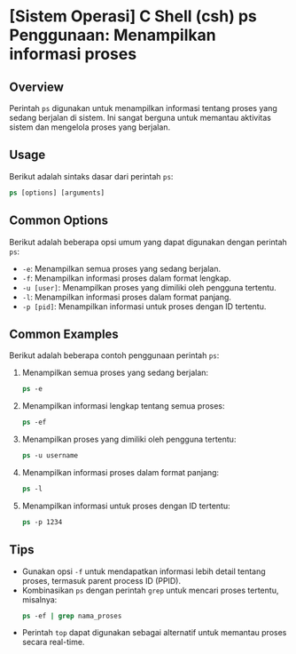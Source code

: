 # [Sistem Operasi] C Shell (csh) ps Penggunaan: Menampilkan informasi proses

## Overview
Perintah `ps` digunakan untuk menampilkan informasi tentang proses yang sedang berjalan di sistem. Ini sangat berguna untuk memantau aktivitas sistem dan mengelola proses yang berjalan.

## Usage
Berikut adalah sintaks dasar dari perintah `ps`:

```csh
ps [options] [arguments]
```

## Common Options
Berikut adalah beberapa opsi umum yang dapat digunakan dengan perintah `ps`:

- `-e`: Menampilkan semua proses yang sedang berjalan.
- `-f`: Menampilkan informasi proses dalam format lengkap.
- `-u [user]`: Menampilkan proses yang dimiliki oleh pengguna tertentu.
- `-l`: Menampilkan informasi proses dalam format panjang.
- `-p [pid]`: Menampilkan informasi untuk proses dengan ID tertentu.

## Common Examples
Berikut adalah beberapa contoh penggunaan perintah `ps`:

1. Menampilkan semua proses yang sedang berjalan:
   ```csh
   ps -e
   ```

2. Menampilkan informasi lengkap tentang semua proses:
   ```csh
   ps -ef
   ```

3. Menampilkan proses yang dimiliki oleh pengguna tertentu:
   ```csh
   ps -u username
   ```

4. Menampilkan informasi proses dalam format panjang:
   ```csh
   ps -l
   ```

5. Menampilkan informasi untuk proses dengan ID tertentu:
   ```csh
   ps -p 1234
   ```

## Tips
- Gunakan opsi `-f` untuk mendapatkan informasi lebih detail tentang proses, termasuk parent process ID (PPID).
- Kombinasikan `ps` dengan perintah `grep` untuk mencari proses tertentu, misalnya:
  ```csh
  ps -ef | grep nama_proses
  ```
- Perintah `top` dapat digunakan sebagai alternatif untuk memantau proses secara real-time.
